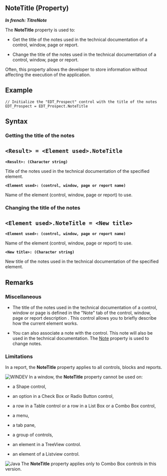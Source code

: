 


## NoteTitle (Property)

***In french: TitreNote***
	



<a name="XUse"></a>
<a name="Use"></a>
<a name="description"></a>
The **NoteTitle** property is used to:

- Get the title of the notes used in the technical documentation of a control, window, page or report. 

- Change the title of the notes used in the technical documentation of a control, window, page or report.




Often, this property allows the developer to store information without affecting the execution of the application.


<a name="Example1"></a>
<a name="sample_code"></a>

## Example


```wl
// Initialize the "EDT_Prospect" control with the title of the notes
EDT_Prospect = EDT_Prospect.NoteTitle
```

<a name="XSYNTAX"></a>
<a name="SYNTAX1"></a>

## Syntax

### Getting the title of the notes

`<Result> = <Element used>.NoteTitle`
---

**`<Result>: (Character string)`**

Title of the notes used in the technical documentation of the specified element.

**`<Element used>: (control, window, page or report name)`**

Name of the element (control, window, page or report) to use.  


<a name="SYNTAX2"></a>

### Changing the title of the notes

`<Element used>.NoteTitle = <New title>`
---

**`<Element used>: (control, window, page or report name)`**

Name of the element (control, window, page or report) to use. 

**`<New title>: (Character string)`**

New title of the notes used in the technical documentation of the specified element.  



<a name="NOTE0"></a>
<a name="NOTE0_1"></a>

## Remarks


### Miscellaneous
<a name="miscellaneous_ELTPARAGRAPHE000090"></a>

- The title of the notes used in the technical documentation of a control, window or page is defined in the "Note" tab of the control, window, page or report description . This control allows you to briefly describe how the current element works.

- You can also associate a note with the control. This note will also be used in the technical documentation. The [Note](../Proprietes/2510085.md) property is used to change notes.





### Limitations
<a name="limitations_ELTPARAGRAPHE000099"></a>

In a report, the **NoteTitle** property applies to all controls, blocks and reports.

![WINDEV](https://doc.pcsoft.fr/ext/images/us/WD.png) In a window, the **NoteTitle** property cannot be used on:

- a Shape control, 

- an option in a Check Box or Radio Button control,

- a row in a Table control or a row in a List Box or a Combo Box control,

- a menu, 

- a tab pane,

- a group of controls,

- an element in a TreeView control.

- an element of a Listview control.


![Java](https://doc.pcsoft.fr/ext/images/us/JAVA.png) The **NoteTitle** property applies only to Combo Box controls in this version. 


